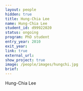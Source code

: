 ```yaml
---
layout: people
hidden: true
title: Hung-Chia Lee 
name: Hung-Chia Lee
student_id: d99922020
status: ongoing
program: PhD student
entry_year: 2010
exit_year: 
link: true
external_url: 
show_project: true
image: /people/images/hungchi.jpg
brief:
---
```


Hung-Chia Lee